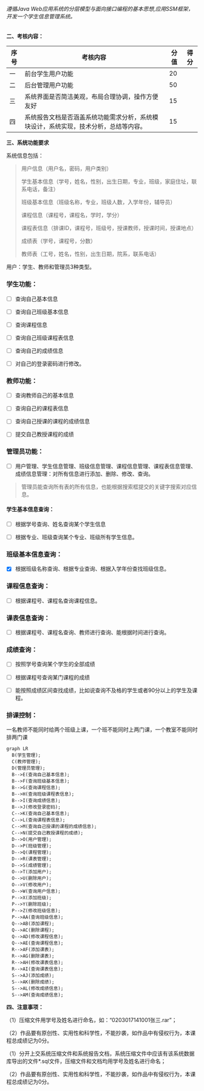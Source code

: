 ###### 遵循Java Web应用系统的分层模型与面向接口编程的基本思想,应用SSM框架，开发一个学生信息管理系统。

**二、考核内容：**


| 序号 | 考核内容                                       | 分值 | 得分 |
|----|--------------------------------------------|----|----|
| 一  | 前台学生用户功能                                   | 20 |    |
| 二  | 后台管理用户功能                                   | 50 |    |
| 三  | 系统界面是否简洁美观，布局合理协调，操作方便友好                   | 15 |    |
| 四  | 系统报告文档是否涵盖系统功能需求分析，系统模块设计，系统实现，技术分析，总结等内容。 | 15 |    |

**三、系统功能要求**

系统信息包括：

> 用户信息（用户名，密码，用户类别）
>
> 学生基本信息（学号，姓名，性别，出生日期，专业，班级，家庭住址，联系电话，备注）
>
> 班级基本信息（班级名称，专业，班级人数，入学年份，辅导员）
>
> 课程信息（课程号，课程名，学时，学分）
>
> 课程表信息（排课ID，课程号，班级号，授课教师，授课时间，授课地点）
>
> 成绩表（学号，课程号，分数）
>
> 教师表（工号，姓名，性别，出生日期，院系，联系电话）



用户：学生、教师和管理员3种类型。



### 学生功能：

- [ ] 查询自己基本信息


- [ ] 查询自己班级基本信息


- [ ] 查询课程信息


- [ ] 查询自己班级课程表信息


- [ ] 查询自己的成绩信息


- [ ] 对自己的登录密码进行修改。


### 教师功能：

- [ ] 查询教师自己的基本信息
- [ ] 查询自己的课程表信息
- [ ] 查询自己授课的课程的成绩信息

- [ ] 提交自己教授课程的成绩


### 管理员功能：

- [ ] 用户管理、学生信息管理、班级信息管理、课程信息管理、课程表信息管理、成绩信息管理：对所有信息进行添加、删除、修改、查询。


> 管理员能查询所有表的所有信息，也能根据搜索框提交的关键字搜索对应信息。

#### 学生基本信息查询：

- [ ] 根据学号查询、姓名查询某个学生信息

- [ ] 根据专业、班级查询某个专业、班级所有学生信息。

### 班级基本信息查询：

- [x] 根据班级名称查询、根据专业查询、根据入学年份查找班级信息。

### 课程信息查询：

- [ ] 根据课程号、课程名查询课程信息。

### 课表信息查询：

- [ ] 根据课程号、课程名查询、教师进行查询、能根据时间进行查询。

### 成绩查询：

- [ ] 按照学号查询某个学生的全部成绩

- [ ] 根据课程号查询某门课程的成绩
- [ ] 能按照成绩区间查找成绩，比如说查询不及格的学生或者90分以上的学生及课程。

### 排课控制：

一名教师不能同时给两个班级上课，一个班不能同时上两门课，一个教室不能同时排两门课


```mermaid
graph LR
  B(学生管理);
  C(教师管理);
  D(管理员管理);
  B-->E(查询自己基本信息);
  B-->F(查询班级基本信息);
  B-->G(查询课程信息);
  B-->H(查询班级课程表信息);
  B-->I(查询成绩信息);
  B-->J(修改登录密码);
  C-->K(查询自己基本信息);
  C-->L(查询课程表信息);
  C-->M(查询自己授课的课程的成绩信息);
  C-->N(提交自己教授课程的成绩);
  D-->O(用户管理);
  D-->P(班级管理);
  D-->Q(课程管理);
  D-->R(课表管理);
  D-->S(成绩管理);
  O-->T(添加用户);
  O-->U(删除用户);
  O-->V(修改用户);
  O-->W(查询用户信息);
  P-->X(添加班级);
  P-->Y(删除班级);
  P-->Z(修改班级信息);
  P-->AA(查询班级信息);
  Q-->AB(添加课程);
  Q-->AC(删除课程);
  Q-->AD(修改课程信息);
  Q-->AE(查询课程信息);
  R-->AF(添加课表);
  R-->AG(删除课表);
  R-->AH(修改课表信息);
  R-->AI(查询课表信息);
  S-->AJ(添加成绩);
  S-->AK(删除成绩);
  S-->AL(修改成绩信息);
  S-->AM(查询成绩信息);

```

**四、注意事项：**

（1）压缩文件用学号及姓名进行命名，如：“0203017141001张三.rar”；

（2）作品要有原创性、实用性和科学性，不能抄袭，如作品中有侵权行为，本课程总成绩记为0分。

（1）分开上交系统压缩文件和系统报告文档，系统压缩文件中应该有该系统数据库导出的文件*.sql文件，压缩文件和文档均用学号及姓名进行命名；

（2）作品要有原创性、实用性和科学性，不能抄袭，如作品中有侵权行为，本课程总成绩记为0分。
